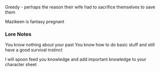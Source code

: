 Greedy - perhaps the reason their wife had to sacrifice themselves to save them

Mazikeen is fantasy pregnant

### Lore Notes

You know nothing about your past
You know how to do basic stuff and still have a good survival instinct


I will spoon feed you knowledge and add important knowledge to your character sheet